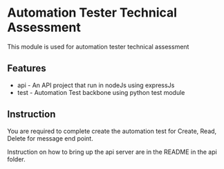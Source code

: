 # Automation Tester Technical Assessment

This module is used for automation tester technical assessment

## Features

- api - An API project that run in nodeJs using expressJs
- test - Automation Test backbone using python test module


## Instruction

You are required to complete create the automation test for Create, Read, Delete for message end point.

Instruction on how to bring up the api server are in the README in the api folder.
